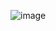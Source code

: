 ![image](https://github.com/evklein/HavitGridRenderBugFixRepo/assets/5017975/f67b4bc6-ca14-4bae-9b5b-914d0e90f9b9)
